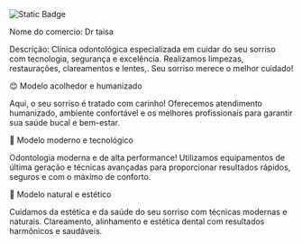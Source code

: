 <img alt="Static Badge" src="https://img.shields.io/badge/:badgeContent">


Nome do comercio:
Dr taisa

Descrição: 
Clínica odontológica especializada em cuidar do seu sorriso com tecnologia, segurança e excelência. Realizamos limpezas, restaurações, clareamentos e lentes,. Seu sorriso merece o melhor cuidado!

😊 Modelo acolhedor e humanizado

Aqui, o seu sorriso é tratado com carinho! Oferecemos atendimento humanizado, ambiente confortável e os melhores profissionais para garantir sua saúde bucal e bem-estar.

💎 Modelo moderno e tecnológico

Odontologia moderna e de alta performance! Utilizamos equipamentos de última geração e técnicas avançadas para proporcionar resultados rápidos, seguros e com o máximo de conforto.

🌿 Modelo natural e estético

Cuidamos da estética e da saúde do seu sorriso com técnicas modernas e naturais. Clareamento, alinhamento e estética dental com resultados harmônicos e saudáveis.
